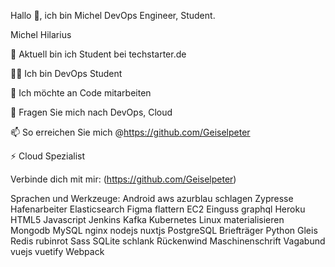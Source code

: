 Hallo 👋, ich bin Michel
DevOps Engineer, Student.

Michel Hilarius


🔭 Aktuell bin ich Student bei techstarter.de

🧑‍🏫 Ich bin DevOps Student

👯 Ich möchte an Code mitarbeiten

💬 Fragen Sie mich nach DevOps, Cloud

📫 So erreichen Sie mich @https://github.com/Geiselpeter

⚡ Cloud Spezialist

Verbinde dich mit mir:
(https://github.com/Geiselpeter)

Sprachen und Werkzeuge:
Android aws azurblau schlagen Zypresse Hafenarbeiter Elasticsearch Figma flattern EC2 Einguss graphql Heroku HTML5 Javascript Jenkins Kafka Kubernetes Linux materialisieren Mongodb MySQL nginx nodejs nuxtjs PostgreSQL Briefträger Python Gleis Redis rubinrot Sass SQLite schlank Rückenwind Maschinenschrift Vagabund vuejs vuetify Webpack
